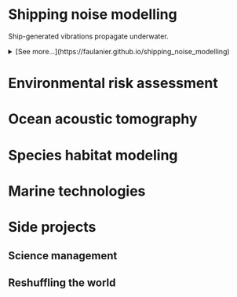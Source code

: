 # Shipping noise modelling
Ship-generated vibrations propagate underwater.
<details>
<summary> [See more...](https://faulanier.github.io/shipping_noise_modelling)
   </summary>



yes, even hidden code blocks!

<!--
```python
print("hello world!")
```
-->


</details>



# Environmental risk assessment
# Ocean acoustic tomography
# Species habitat modeling
# Marine technologies

# Side projects
## Science management
## Reshuffling the world
